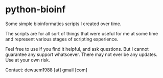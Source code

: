 # python-bioinf
Some simple bioinformatics scripts I created over time.

The scripts are for all sort of things that were useful for me at some time and represent various stages of scripting experience.

Feel free to use if you find it helpful, and ask questions. But I cannot guarantee any support whatsoever. There may not ever be any updates. Use at your own risk.

Contact: dewuem1988 [at] gmail [com]
